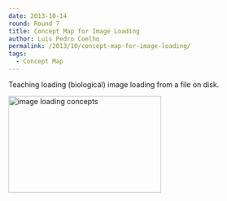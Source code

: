 ```yaml
---
date: 2013-10-14
round: Round 7
title: Concept Map for Image Loading
author: Luis Pedro Coelho
permalink: /2013/10/concept-map-for-image-loading/
tags:
  - Concept Map
---
```

Teaching loading (biological) image loading from a file on disk. 

[<img class="alignnone size-medium wp-image-4739" alt="image loading concepts" src="http://teaching.software-carpentry.org/wp-content/uploads/2013/10/image_loading_concepts-300x190.png" width="300" height="190" />][1]

&nbsp;

 [1]: http://teaching.software-carpentry.org/wp-content/uploads/2013/10/image_loading_concepts.png
